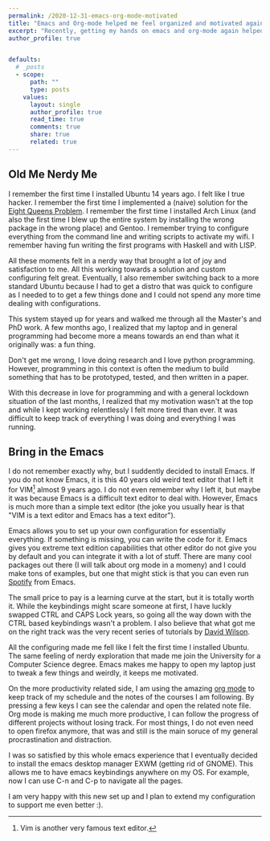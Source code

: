 ```yaml
---
permalink: /2020-12-31-emacs-org-mode-motivated
title: "Emacs and Org-mode helped me feel organized and motivated again"
excerpt: "Recently, getting my hands on emacs and org-mode again helped me to get back to where it all started"
author_profile: true


defaults:
  # _posts
  - scope:
      path: ""
      type: posts
    values:
      layout: single
      author_profile: true
      read_time: true
      comments: true
      share: true
      related: true
---
```


## Old Me Nerdy Me

I remember the first time I installed Ubuntu 14 years ago. I felt like I true hacker. I remember the first time I implemented a (naive) solution for the [Eight Queens Problem](https://en.wikipedia.org/wiki/Eight_queens_puzzle). I remember the first time I installed Arch Linux (and also the first time I blew up the entire system by installing the wrong package in the wrong place) and Gentoo. I remember trying to configure everything from the command line and writing scripts to activate my wifi. I remember having fun writing the first programs with Haskell and with LISP.

All these moments felt in a nerdy way that brought a lot of joy and satisfaction to me. All this working towards a solution and custom configuring felt great. Eventually, I also remember switching back to a more standard Ubuntu because I had to get a distro that was quick to configure as I needed to to get a few things done and I could not spend any more time dealing with configurations.

This system stayed up for years and walked me through all the Master's and PhD work. A few months ago, I realized that my laptop and in general programming had become more a means towards an end than what it originally was: a fun thing.

Don't get me wrong, I love doing research and I love python programming. However, programming in this context is often the medium to build something that has to be prototyped,  tested, and then written in a paper.

With this decrease in love for programming and with a general lockdown situation of the last months, I realized that my motivation wasn't at the top and while I kept working relentlessly I felt more tired than ever. It was difficult to keep track of everything I was doing and everything I was running.

## Bring in the Emacs

I do not remember exactly why, but I suddently decided to install Emacs. If you do not know Emacs, it is this 40 years old weird text editor that I left it for VIM[^1] almost 9 years ago. I do not even remember why I left it, but maybe it was because Emacs is a difficult text editor to deal with. However, Emacs is much more than a simple text editor (the joke you usually hear is that "VIM is a text editor and Emacs has a text editor").

Emacs allows you to set up your own configuration for essentially everything. If something is missing, you can write the code for it. Emacs gives you extreme text edition capabilities that other editor do not give you by default and you can integrate it with a lot of stuff. There are many cool packages out there (I will talk about org mode in a momeny) and I could make tons of examples, but one that might stick is that you can even run [Spotify](https://github.com/danielfm/spotify.el) from Emacs. 

The small price to pay is a learning curve at the start, but it is totally worth it. While the keybindings might scare someone at first, I have luckly swapped CTRL and CAPS Lock years, so going all the way down with the CTRL based keybindings wasn't a problem. I also believe that what got me on the right track was the very recent series of tutorials by [David Wilson](https://www.youtube.com/watch?v=74zOY-vgkyw&list=PLEoMzSkcN8oPH1au7H6B7bBJ4ZO7BXjSZ).

All the configuring made me fell like I felt the first time I installed Ubuntu. The same feeling of nerdy exploration that made me join the University for a Computer Science degree. Emacs makes me happy to open my laptop just to tweak a few things and weirdly, it keeps me motivated.

On the more productivity related side, I am using the amazing [org mode](https://orgmode.org/) to keep track of my schedule and the notes of the courses I am following. By pressing a few keys I can see the calendar and open the related note file. Org mode is making me much more productive, I can follow the progress of different projects without losing track. For most things, I do not even need to open firefox anymore, that was and still is the main soruce of my general procrastination and distraction. 

I was so satisfied by this whole emacs experience that I eventually decided to install the emacs desktop manager EXWM (getting rid of GNOME). This allows me to have emacs keybindings anywhere on my OS. For example, now I can use C-n and C-p to navigate all the pages.

I am very happy with this new set up and I plan to extend my configuration to support me even better :).

[^1]: Vim is another very famous text editor.